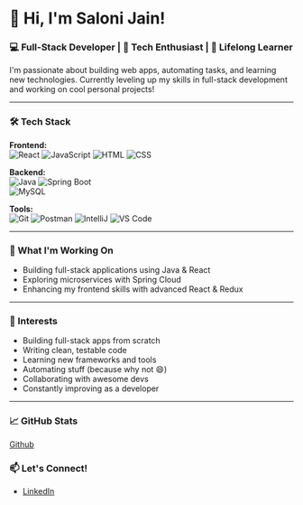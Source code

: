 # 👋 Hi, I'm Saloni Jain!

### 💻 Full-Stack Developer | 🚀 Tech Enthusiast | 🎯 Lifelong Learner

I'm passionate about building web apps, automating tasks, and learning new technologies. Currently leveling up my skills in full-stack development and working on cool personal projects!

---
### 🛠️ Tech Stack

**Frontend:**  
![React](https://img.shields.io/badge/-React-61DAFB?style=flat&logo=react&logoColor=white) 
![JavaScript](https://img.shields.io/badge/-JavaScript-F7DF1E?style=flat&logo=javascript&logoColor=black) 
![HTML](https://img.shields.io/badge/-HTML5-E34F26?style=flat&logo=html5&logoColor=white) 
![CSS](https://img.shields.io/badge/-CSS3-1572B6?style=flat&logo=css3&logoColor=white)  

**Backend:**  
![Java](https://img.shields.io/badge/-Java-007396?style=flat&logo=java&logoColor=white)
![Spring Boot](https://img.shields.io/badge/-Spring_Boot-6DB33F?style=flat&logo=spring-boot&logoColor=white)  
![MySQL](https://img.shields.io/badge/-MySQL-4479A1?style=flat&logo=mysql&logoColor=white) 

**Tools:**  
![Git](https://img.shields.io/badge/-Git-F05032?style=flat&logo=git&logoColor=white) 
![Postman](https://img.shields.io/badge/-Postman-FF6C37?style=flat&logo=postman&logoColor=white) 
![IntelliJ](https://img.shields.io/badge/-IntelliJ_IDEA-000000?style=flat&logo=intellij-idea&logoColor=white) 
![VS Code](https://img.shields.io/badge/-VS_Code-007ACC?style=flat&logo=visual-studio-code&logoColor=white)

---
### 🚀 What I'm Working On

- Building full-stack applications using Java & React
- Exploring microservices with Spring Cloud
- Enhancing my frontend skills with advanced React & Redux

---
 ### 🧠 Interests
  
- Building full-stack apps from scratch  
- Writing clean, testable code  
- Learning new frameworks and tools  
- Automating stuff (because why not 😄)  
- Collaborating with awesome devs  
- Constantly improving as a developer
---

### 📈 GitHub Stats
[Github](https://github.com/SaloniJain923)

### 📫 Let's Connect!
- [LinkedIn](https://www.linkedin.com/in/saloni-jain-436a14211/)

